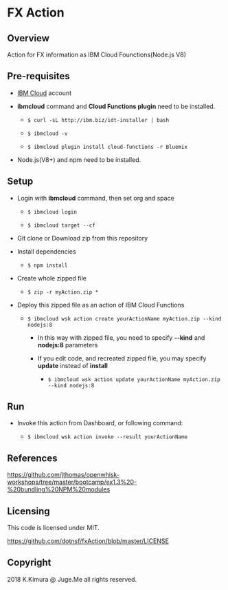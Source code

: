 # FX Action

## Overview

Action for FX information as IBM Cloud Founctions(Node.js V8)


## Pre-requisites

- [IBM Cloud](http://bluemix.net/) account

- **ibmcloud** command and **Cloud Functions plugin** need to be installed.

    - `$ curl -sL http://ibm.biz/idt-installer | bash`

    - `$ ibmcloud -v`

    - `$ ibmcloud plugin install cloud-functions -r Bluemix`

- Node.js(V8+) and npm need to be installed.


## Setup

- Login with **ibmcloud** command, then set org and space

    - `$ ibmcloud login`

    - `$ ibmcloud target --cf`

- Git clone or Download zip from this repository

- Install dependencies

    - `$ npm install`

- Create whole zipped file

    - `$ zip -r myAction.zip *`

- Deploy this zipped file as an action of IBM Cloud Functions

    - `$ ibmcloud wsk action create yourActionName myAction.zip --kind nodejs:8`

        - In this way with zipped file, you need to specify **--kind** and **nodejs:8** parameters

        - If you edit code, and recreated zipped file, you may specify **update** instead of **install**

            - `$ ibmcloud wsk action update yourActionName myAction.zip --kind nodejs:8`


## Run

- Invoke this action from Dashboard, or following command:

    - `$ ibmcloud wsk action invoke --result yourActionName`


## References

https://github.com/jthomas/openwhisk-workshops/tree/master/bootcamp/ex1.3%20-%20bundling%20NPM%20modules


## Licensing

This code is licensed under MIT.

https://github.com/dotnsf/fxAction/blob/master/LICENSE


## Copyright

2018 K.Kimura @ Juge.Me all rights reserved.

